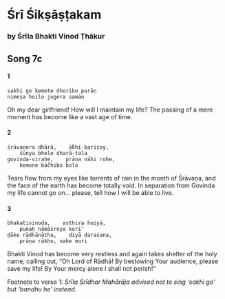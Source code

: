 # Śrī Śikṣāṣṭakam

### by Śrīla Bhakti Vinod Ṭhākur

## Song 7c

#### 1

    sakhi go kemote dhoribo parāṇ
    nimeṣa hoilo jugera samān

Oh my dear girlfriend! How will I  maintain my life? The passing of a mere moment has become like a vast age of time.

#### 2

    śrāvaṇera dhārā,    ā̐khi-bariṣoy,
        śūnya bhelo dharā-tala
    govinda-virahe,    prāṇa nāhi rohe,
        kemone bā̐chibo bolo

Tears flow from my eyes like torrents of rain in the month of Śrāvaṇa, and the face of the earth has become totally void. In separation from Govinda my life cannot go on... please, tell how I will be able to live.

#### 3

    bhakativinoda,    asthira hoiyā,
        punaḥ nāmāśroya kori’
    ḍāke rādhānātha,    diyā daraśana,
        prāṇa rākho, nahe mori

Bhakti Vinod has become very restless and again takes shelter of the holy name, calling out, “Oh Lord of Rādhā! By bestowing Your audience, please save my life! By Your mercy alone I shall not perish!”

Footnote to verse 1: *Śrīla Śrīdhar Mahārāja advised not to sing ‘sakhi go’ but ‘bandhu he’ instead.*
